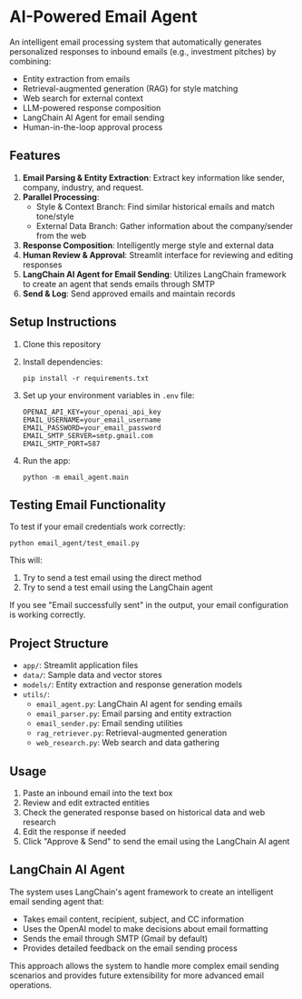 # AI-Powered Email Agent

An intelligent email processing system that automatically generates personalized responses to inbound emails (e.g., investment pitches) by combining:
- Entity extraction from emails
- Retrieval-augmented generation (RAG) for style matching
- Web search for external context
- LLM-powered response composition
- LangChain AI Agent for email sending
- Human-in-the-loop approval process

## Features

1. **Email Parsing & Entity Extraction**: Extract key information like sender, company, industry, and request.
2. **Parallel Processing**:
   - Style & Context Branch: Find similar historical emails and match tone/style
   - External Data Branch: Gather information about the company/sender from the web
3. **Response Composition**: Intelligently merge style and external data
4. **Human Review & Approval**: Streamlit interface for reviewing and editing responses
5. **LangChain AI Agent for Email Sending**: Utilizes LangChain framework to create an agent that sends emails through SMTP
6. **Send & Log**: Send approved emails and maintain records

## Setup Instructions

1. Clone this repository
2. Install dependencies:
   ```
   pip install -r requirements.txt
   ```
3. Set up your environment variables in `.env` file:
   ```
   OPENAI_API_KEY=your_openai_api_key
   EMAIL_USERNAME=your_email_username
   EMAIL_PASSWORD=your_email_password
   EMAIL_SMTP_SERVER=smtp.gmail.com
   EMAIL_SMTP_PORT=587
   ```

4. Run the app:
   ```
   python -m email_agent.main
   ```

## Testing Email Functionality

To test if your email credentials work correctly:

```
python email_agent/test_email.py
```

This will:
1. Try to send a test email using the direct method
2. Try to send a test email using the LangChain agent

If you see "Email successfully sent" in the output, your email configuration is working correctly.

## Project Structure

- `app/`: Streamlit application files
- `data/`: Sample data and vector stores
- `models/`: Entity extraction and response generation models
- `utils/`:
  - `email_agent.py`: LangChain AI agent for sending emails
  - `email_parser.py`: Email parsing and entity extraction
  - `email_sender.py`: Email sending utilities
  - `rag_retriever.py`: Retrieval-augmented generation
  - `web_research.py`: Web search and data gathering

## Usage

1. Paste an inbound email into the text box
2. Review and edit extracted entities
3. Check the generated response based on historical data and web research
4. Edit the response if needed
5. Click "Approve & Send" to send the email using the LangChain AI agent

## LangChain AI Agent

The system uses LangChain's agent framework to create an intelligent email sending agent that:
- Takes email content, recipient, subject, and CC information
- Uses the OpenAI model to make decisions about email formatting
- Sends the email through SMTP (Gmail by default)
- Provides detailed feedback on the email sending process

This approach allows the system to handle more complex email sending scenarios and provides future extensibility for more advanced email operations.
